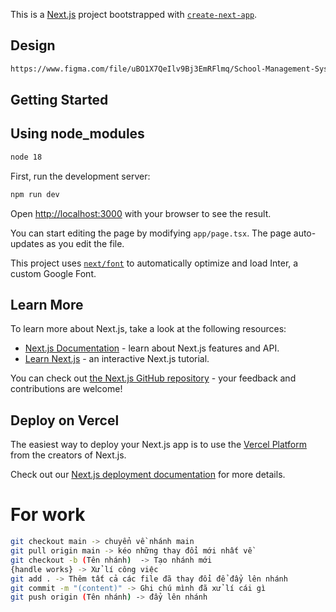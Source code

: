 This is a [Next.js](https://nextjs.org/) project bootstrapped with [`create-next-app`](https://github.com/vercel/next.js/tree/canary/packages/create-next-app).
## Design
```bash
https://www.figma.com/file/uBO1X7QeIlv9Bj3EmRFlmq/School-Management-System-(Community)
```
## Getting Started
## Using node_modules
```bash
node 18
```
First, run the development server:

```bash
npm run dev
```
Open [http://localhost:3000](http://localhost:3000) with your browser to see the result.

You can start editing the page by modifying `app/page.tsx`. The page auto-updates as you edit the file.

This project uses [`next/font`](https://nextjs.org/docs/basic-features/font-optimization) to automatically optimize and load Inter, a custom Google Font.

## Learn More

To learn more about Next.js, take a look at the following resources:

- [Next.js Documentation](https://nextjs.org/docs) - learn about Next.js features and API.
- [Learn Next.js](https://nextjs.org/learn) - an interactive Next.js tutorial.

You can check out [the Next.js GitHub repository](https://github.com/vercel/next.js/) - your feedback and contributions are welcome!

## Deploy on Vercel

The easiest way to deploy your Next.js app is to use the [Vercel Platform](https://vercel.com/new?utm_medium=default-template&filter=next.js&utm_source=create-next-app&utm_campaign=create-next-app-readme) from the creators of Next.js.

Check out our [Next.js deployment documentation](https://nextjs.org/docs/deployment) for more details.

# For work 
```bash
git checkout main -> chuyển về nhánh main
git pull origin main -> kéo những thay đổi mới nhất về
git checkout -b (Tên nhánh)  -> Tạo nhánh mới
{handle works} -> Xử lí công việc 
git add . -> Thêm tất cả các file đã thay đổi để đẩy lên nhánh
git commit -m "(content)" -> Ghi chú mình đã xử lí cái gì
git push origin (Tên nhánh) -> đẩy lên nhánh
```
